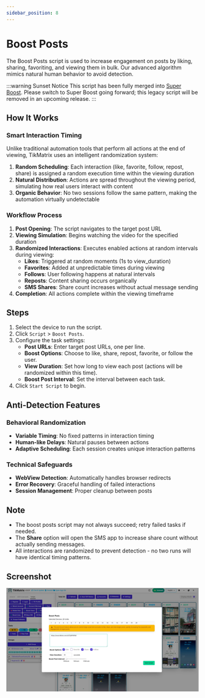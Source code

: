 ```yaml
---
sidebar_position: 8
---
```


# Boost Posts

The Boost Posts script is used to increase engagement on posts by liking, sharing, favoriting, and viewing them in bulk. Our advanced algorithm mimics natural human behavior to avoid detection.

:::warning Sunset Notice
This script has been fully merged into [Super Boost](./14.super-boost.md). Please switch to Super Boost going forward; this legacy script will be removed in an upcoming release.
:::

## How It Works

### Smart Interaction Timing

Unlike traditional automation tools that perform all actions at the end of viewing, TikMatrix uses an intelligent randomization system:

1. **Random Scheduling**: Each interaction (like, favorite, follow, repost, share) is assigned a random execution time within the viewing duration
2. **Natural Distribution**: Actions are spread throughout the viewing period, simulating how real users interact with content
3. **Organic Behavior**: No two sessions follow the same pattern, making the automation virtually undetectable

### Workflow Process

1. **Post Opening**: The script navigates to the target post URL
2. **Viewing Simulation**: Begins watching the video for the specified duration
3. **Randomized Interactions**: Executes enabled actions at random intervals during viewing:
   - **Likes**: Triggered at random moments (1s to view_duration)
   - **Favorites**: Added at unpredictable times during viewing
   - **Follows**: User following happens at natural intervals
   - **Reposts**: Content sharing occurs organically
   - **SMS Shares**: Share count increases without actual message sending
4. **Completion**: All actions complete within the viewing timeframe

## Steps

1. Select the device to run the script.
2. Click `Script` > `Boost Posts`.
3. Configure the task settings:
    - **Post URLs**: Enter target post URLs, one per line.
    - **Boost Options**: Choose to like, share, repost, favorite, or follow the user.
    - **View Duration**: Set how long to view each post (actions will be randomized within this time).
    - **Boost Post Interval**: Set the interval between each task.
4. Click `Start Script` to begin.

## Anti-Detection Features

### Behavioral Randomization

- **Variable Timing**: No fixed patterns in interaction timing
- **Human-like Delays**: Natural pauses between actions
- **Adaptive Scheduling**: Each session creates unique interaction patterns

### Technical Safeguards

- **WebView Detection**: Automatically handles browser redirects
- **Error Recovery**: Graceful handling of failed interactions
- **Session Management**: Proper cleanup between posts

## Note

- The boost posts script may not always succeed; retry failed tasks if needed.
- The **Share** option will open the SMS app to increase share count without actually sending messages.
- All interactions are randomized to prevent detection - no two runs will have identical timing patterns.

## Screenshot

![Boost Posts](../img/boost-posts.webp)
